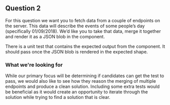 ## Question 2

For this question we want you to fetch data from a couple of endpoints on the server.  This data will describe the events of some people’s day (specifically 01/09/2018).  We’d like you to take that data, merge it together and render it as a JSON blob in the component.

There is a unit test that contains the expected output from the component. It should pass once the JSON blob is rendered in the expected shape.
### What we're looking for

While our primary focus will be determining if candidates can get the test to pass, we would also like to see how they reason the merging of multiple endpoints and produce a clean solution. Including some extra tests would be beneficial as it would create an opportunity to iterate through the solution while trying to find a solution that is clear.